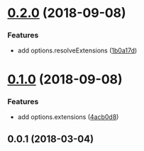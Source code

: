 <a name="0.2.0"></a>
# [0.2.0](https://github.com/imcuttle/detect-dep/compare/v0.1.0...v0.2.0) (2018-09-08)


### Features

* add options.resolveExtensions ([1b0a17d](https://github.com/imcuttle/detect-dep/commit/1b0a17d))



<a name="0.1.0"></a>
# [0.1.0](https://github.com/imcuttle/detect-dep/compare/v0.0.1...v0.1.0) (2018-09-08)


### Features

* add options.extensions ([4acb0d8](https://github.com/imcuttle/detect-dep/commit/4acb0d8))



<a name="0.0.1"></a>
## 0.0.1 (2018-03-04)



